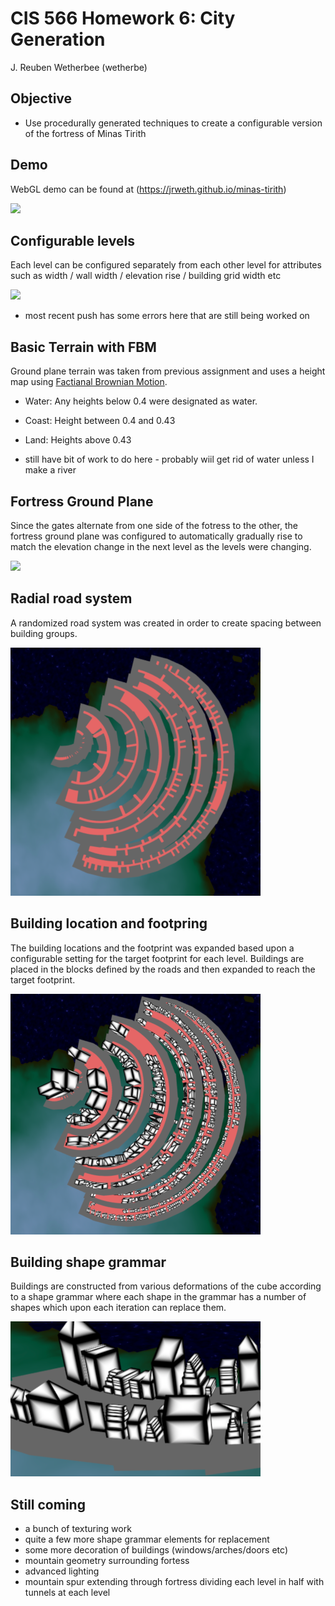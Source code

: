 # CIS 566 Homework 6: City Generation
J. Reuben Wetherbee (wetherbe)
## Objective
- Use procedurally generated techniques to create a configurable version of the fortress of Minas Tirith

## Demo
WebGL demo can be found at (https://jrweth.github.io/minas-tirith)

![](img/white-city.png)


## Configurable levels
Each level can be configured separately from each other level for attributes such as width / wall width / elevation rise / building grid width etc

![](img/configuration.png)

- most recent push has some errors here that are still being worked on 

## Basic Terrain with FBM 

Ground plane terrain was taken from previous assignment and uses a height map using [Factianal Brownian Motion](https://en.wikipedia.org/wiki/Fractional_Brownian_motion).
- Water: Any heights below 0.4 were designated as water.
- Coast: Height between 0.4 and 0.43
- Land: Heights above 0.43

- still have bit of work to do here -  probably wiil get rid of water unless I make a river



## Fortress Ground Plane

Since the gates alternate from one side of the fotress to the other, the fortress ground plane was configured 
to automatically gradually rise to match the elevation change in the next level as the levels were changing.

![](img/level_elevation_rise.png)

## Radial road system

A randomized road system was created in order to create spacing between building groups.

![](img/fortress_roads.png)

## Building location and footpring

The building locations and the footprint was expanded based upon a configurable setting for the target footprint for each level.  Buildings
are placed in the blocks defined by the roads and then expanded to reach the target footprint. 

![](img/fortress_buildings.png)


## Building shape grammar
Buildings are constructed from various deformations of the cube according to a shape grammar where each shape in 
the grammar has a number of shapes which upon each iteration can replace them.  

![](img/buildings.png)

## Still coming

- a bunch of texturing work
- quite a few more shape grammar elements for replacement
- some more decoration of buildings (windows/arches/doors etc)
- mountain geometry surrounding fortess
- advanced lighting
- mountain spur extending through fortress dividing each level in half with tunnels at each level


